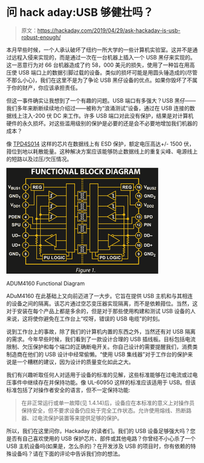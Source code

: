 # 问 hack aday:USB 够健壮吗？

> 原文：<https://hackaday.com/2019/04/29/ask-hackaday-is-usb-robust-enough/>

本月早些时候，一个人承认破坏了纽约一所大学的一些计算机实验室。这并不是通过远程入侵来实现的，而是通过一次在一台机器上插入一个 USB 黑仔来实现的。这一恶意行为对 66 台机器造成了约 58，000 美元的损失，使用了一种旨在用高压使 USB 端口上的数据引脚过载的设备。类似的损坏可能是用圆头锤造成的(尽管不那么小心)，我们在这里不是为了争论 USB 黑仔设备的优点。如果你毁坏了不属于你的财产，你应该承担责任。

但这一事件确实让我想到了一个有趣的问题。USB 端口有多强大？USB 黑仔——我们多年来断断续续地介绍过——被称为“浪涌测试”设备，通过在 USB 连接的数据线上注入-200 伏 DC 来工作。许多 USB 端口对此没有保护，结果是对计算机硬件的永久损坏。对这些滥用级别的保护是必要的还是会不必要地增加我们机器的成本？

像 [TPD4S014](https://www.ti.com/product/TPD4S014/) 这样的芯片在数据线上有 ESD 保护，额定电压高达+/- 1500 伏，箝位到地以耗散能量。这种解决方案应该能够防止数据线上的重复尖峰、电源线上的短路以及过压/欠压情况。

[![](img/3bccb85d3442be101a144848f8da6791.png)](https://hackaday.com/wp-content/uploads/2019/04/ADUM4160-functional-diagram-themed.png)

ADUM4160 Functional Diagram

ADuM4160 在此基础上又向前迈进了一大步。它旨在提供 USB 主机和与其相连的设备之间的隔离。该芯片通过空芯变压器实现隔离，而不是依赖箝位。当然，这对于安装在每个产品上都是多余的，但是对于那些使用构建和测试 USB 设备的人来说，这将使你避免在工作台上“哎呀，错误的 USB 电缆”的时刻。

说到工作台上的事故，除了我们的计算机内置的东西之外，当然还有对 USB 隔离的需求。今年早些时候，我们看到了一款设计合理的 USB 插线板。目标包括电流限制、欠压保护和每个端口的正确断电开关。你自己设计的需要提醒我们，消费类制造商在他们的 USB 设计中经常偷懒。“使用 USB 集线器”对于工作台的保护来说是一个糟糕的建议，因为设计的质量变化如此之大。

我们有兴趣听取任何人对适用于设备的标准的见解，这些标准能够在过电流或过电压事件中继续存在并保持功能。像 UL-60950 这样的标准应该适用于 USB。但该标准包括了对操作者安全的语言，但不一定保持功能:

> 在非正常运行或单一故障(见 1.4.14)后，设备应在本标准的意义上对操作员保持安全，但不要求设备仍应处于完全工作状态。允许使用熔线、热断路器、过电流保护装置等来提供足够的保护。

所以，我们在这里问你，Hackaday 的读者们。我们的 USB 设备足够强大吗？您是否有自己喜欢使用的 USB 保护芯片、部件或其他电路？你曾经不小心杀了一个 USB 主机设备吗(如果是，怎么杀的)？在开发涉及 USB 的项目时，你有依赖的特殊设备吗？请在下面的评论中告诉我们你的想法。